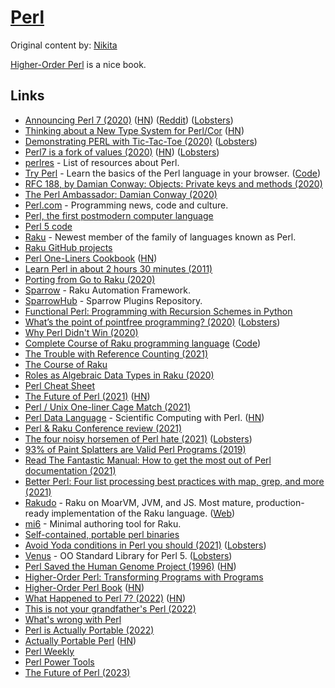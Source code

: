 # [Perl](https://www.perl.org/)

Original content by: [Nikita](https://wiki.nikiv.dev/)

[Higher-Order Perl](https://hop.perl.plover.com/) is a nice book.

## Links

- [Announcing Perl 7 (2020)](https://www.perl.com/article/announcing-perl-7/) ([HN](https://news.ycombinator.com/item?id=23629477)) ([Reddit](https://www.reddit.com/r/programming/comments/hf3jt4/announcing_perl_7/)) ([Lobsters](https://lobste.rs/s/ccczjr/announcing_perl_7))
- [Thinking about a New Type System for Perl/Cor](https://github.com/Ovid/Cor/wiki/Type-System) ([HN](https://news.ycombinator.com/item?id=23802643))
- [Demonstrating PERL with Tic-Tac-Toe (2020)](https://fedoramagazine.org/demonstrating-perl-with-tic-tac-toe-part-1/) ([Lobsters](https://lobste.rs/s/hsetpo/demonstrating_perl_with_tic_tac_toe_part_1))
- [Perl7 is a fork of values (2020)](http://blogs.perl.org/users/leon_timmermans/2020/08/perl7-is-a-fork-of-values.html) ([HN](https://news.ycombinator.com/item?id=24019932)) ([Lobsters](https://lobste.rs/s/unt6el/perl7_is_fork_values))
- [perlres](https://github.com/thibaultduponchelle/perlres) - List of resources about Perl.
- [Try Perl](http://tryperl.pl/) - Learn the basics of the Perl language in your browser. ([Code](https://github.com/thibaultduponchelle/tryperl))
- [RFC 188, by Damian Conway: Objects: Private keys and methods (2020)](https://raku-advent.blog/2020/08/16/rfc-188-by-damian-conway-objects-private-keys-and-methods/)
- [The Perl Ambassador: Damian Conway (2020)](https://www.perl.com/article/the-perl-ambassador-damian-conway/)
- [Perl.com](https://www.perl.com/) - Programming news, code and culture.
- [Perl, the first postmodern computer language](http://www.wall.org/~larry/pm.html)
- [Perl 5 code](https://github.com/Perl/perl5)
- [Raku](https://raku.org/) - Newest member of the family of languages known as Perl.
- [Raku GitHub projects](https://github.com/Raku)
- [Perl One-Liners Cookbook](https://learnbyexample.github.io/learn_perl_oneliners/one-liner-introduction.html) ([HN](https://news.ycombinator.com/item?id=25006829))
- [Learn Perl in about 2 hours 30 minutes (2011)](https://qntm.org/perl_en)
- [Porting from Go to Raku (2020)](https://pinguinorodriguez.cl/blog/porting-from-go/)
- [Sparrow](https://github.com/melezhik/Sparrow6) - Raku Automation Framework.
- [SparrowHub](https://sparrowhub.io/) - Sparrow Plugins Repository.
- [Functional Perl: Programming with Recursion Schemes in Python](https://www.cs.cmu.edu/~rjsimmon/random/bovik2010case.pdf)
- [What’s the point of pointfree programming? (2020)](https://raku-advent.blog/2020/12/22/draft-whats-the-point-of-point-free-programming/) ([Lobsters](https://lobste.rs/s/okiapp/what_s_point_pointfree_programming))
- [Why Perl Didn't Win (2020)](https://outspeaking.com/words-of-technology/why-perl-didnt-win.html)
- [Complete Course of Raku programming language](https://course.raku.org/) ([Code](https://github.com/ash/raku-course))
- [The Trouble with Reference Counting (2021)](https://www.perl.com/article/the-trouble-with-reference-counting/)
- [The Course of Raku](https://www.i-programmer.info/news/222-perl/14364-the-course-of-raku.html)
- [Roles as Algebraic Data Types in Raku (2020)](https://wimvanderbauwhede.github.io/articles/roles-as-adts-in-raku/)
- [Perl Cheat Sheet](https://juerd.nl/site.plp/perlcheat)
- [The Future of Perl (2021)](https://perl.topicbox.com/groups/perl-core/T4bad780270b6eec5-Mda5ea1e37bdfe5d7b37f443c) ([HN](https://news.ycombinator.com/item?id=26565155))
- [Perl / Unix One-liner Cage Match (2021)](https://www.perl.com/article/perl-one-liners-part-1/)
- [Perl Data Language](http://pdl.perl.org/) - Scientific Computing with Perl. ([HN](https://news.ycombinator.com/item?id=27439638))
- [Perl & Raku Conference review (2021)](https://dev.to/thibaultduponchelle/tprcic-2021-review-56k3)
- [The four noisy horsemen of Perl hate (2021)](https://phoenixtrap.com/2021/07/20/the-four-noisy-horsemen-of-perl-hate/) ([Lobsters](https://lobste.rs/s/oa8sgi/four_noisy_horsemen_perl_hate))
- [93% of Paint Splatters are Valid Perl Programs (2019)](https://www.mcmillen.dev/sigbovik/)
- [Read The Fantastic Manual: How to get the most out of Perl documentation (2021)](https://phoenixtrap.com/2021/10/12/read-the-fantastic-manual-how-to-get-the-most-out-of-perl-documentation/)
- [Better Perl: Four list processing best practices with map, grep, and more (2021)](https://phoenixtrap.com/2021/10/26/better-perl-four-list-processing-best-practices-with-map-grep-and-more/)
- [Rakudo](https://github.com/rakudo/rakudo) - Raku on MoarVM, JVM, and JS. Most mature, production-ready implementation of the Raku language. ([Web](https://rakudo.org/))
- [mi6](https://github.com/skaji/mi6) - Minimal authoring tool for Raku.
- [Self-contained, portable perl binaries](https://github.com/skaji/relocatable-perl)
- [Avoid Yoda conditions in Perl you should (2021)](https://phoenixtrap.com/2021/12/28/avoid-yoda-conditions-in-perl-you-should/) ([Lobsters](https://lobste.rs/s/ndnnvf/avoid_yoda_conditions_perl_you_should))
- [Venus](https://github.com/cpanery/venus) - OO Standard Library for Perl 5. ([Lobsters](https://lobste.rs/s/94vv6t/venus_oo_standard_library_for_perl_5))
- [Perl Saved the Human Genome Project (1996)](https://www.foo.be/docs/tpj/issues/vol1_2/tpj0102-0001.html) ([HN](https://news.ycombinator.com/item?id=30327812))
- [Higher-Order Perl: Transforming Programs with Programs](https://hop.perl.plover.com/book/)
- [Higher-Order Perl Book](https://hop.perl.plover.com/) ([HN](https://news.ycombinator.com/item?id=31201399))
- [What Happened to Perl 7? (2022)](http://blogs.perl.org/users/perl_steering_council/2022/05/what-happened-to-perl-7.html) ([HN](https://news.ycombinator.com/item?id=31515787))
- [This is not your grandfather's Perl (2022)](https://stackoverflow.blog/2022/09/08/this-is-not-your-grandfathers-perl/)
- [What's wrong with Perl](https://www.garshol.priv.no/download/text/perl.html)
- [Perl is Actually Portable (2022)](https://computoid.com/posts/Perl-is-Actually-Portable.html)
- [Actually Portable Perl](https://computoid.com/APPerl/) ([HN](https://news.ycombinator.com/item?id=33966755))
- [Perl Weekly](https://perlweekly.com/)
- [Perl Power Tools](https://github.com/briandfoy/PerlPowerTools)
- [The Future of Perl (2023)](https://ovid.github.io/articles/the-future-of-perl.html)
